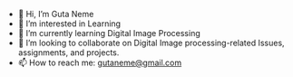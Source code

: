 - 👋 Hi, I’m Guta Neme
- 👀 I’m interested in Learning
- 🌱 I’m currently learning Digital Image Processing
- 💞️ I’m looking to collaborate on Digital Image processing-related Issues, assignments, and projects.
- 📫 How to reach me: gutaneme@gmail.com

<!---
Guta19/Guta19 is a ✨ special ✨ repository because its `README.md` (this file) appears on your GitHub profile.
You can click the Preview link to take a look at your changes.
--->
